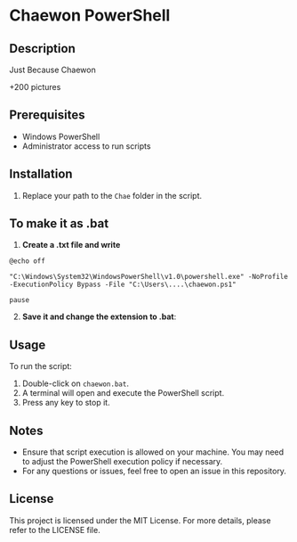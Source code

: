 # Chaewon PowerShell

## Description

Just Because Chaewon



+200 pictures 

## Prerequisites

- Windows PowerShell
- Administrator access to run scripts


## Installation
1. Replace your path to the `Chae` folder in the script. 

## To make it as .bat

1. **Create a .txt file and write**


`@echo off`


`"C:\Windows\System32\WindowsPowerShell\v1.0\powershell.exe" -NoProfile -ExecutionPolicy Bypass -File "C:\Users\....\chaewon.ps1"`


`pause`

2. **Save it and change the extension to .bat**:


## Usage

To run the script:

1. Double-click on `chaewon.bat`.
2. A terminal will open and execute the PowerShell script. 
3. Press any key to stop it.

## Notes

- Ensure that script execution is allowed on your machine. You may need to adjust the PowerShell execution policy if necessary.
- For any questions or issues, feel free to open an issue in this repository.

## License

This project is licensed under the MIT License. For more details, please refer to the LICENSE file.
